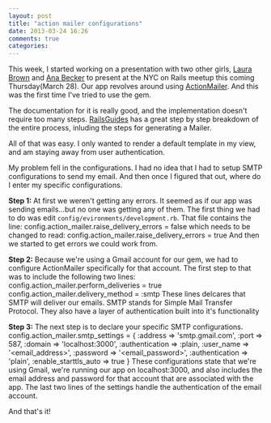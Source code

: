 ```yaml
---
layout: post
title: "action mailer configurations"
date: 2013-03-24 16:26
comments: true
categories: 
---
```


This week, I started working on a presentation with two other girls, <a href="http://1aurabrown.github.com/">Laura Brown</a> and <a href="http://anabecker.tumblr.com/">Ana Becker</a> to present at the NYC on Rails meetup this coming Thursday(March 28). Our app revolves around using <a href ="http://rubygems.org/gems/actionmailer"> ActionMailer</a>. And this was the first time I've tried to use the gem. 

The documentation for it is really good, and the implementation doesn't require too many steps. <a href="http://guides.rubyonrails.org/action_mailer_basics.html">RailsGuides</a> has a great step by step breakdown of the entire process, inluding the steps for generating a Mailer.

All of that was easy. I only wanted to render a default template in my view, and am staying away from user authentication.

My problem fell in the configurations. I had no idea that I had to setup SMTP configurations to send my email. And then once I figured that out, where do I enter my specific configurations.

**Step 1:** 
At first we weren't getting any errors. It seemed as if our app was sending emails...but no one was getting any of them. The first thing we had to do was edit `config/evironments/development.rb`. That file contains the line:
      config.action_mailer.raise_delivery_errors = false
which needs to be changed to read:
      config.action_mailer.raise_delivery_errors = true
And then we started to get errors we could work from.

**Step 2:** 
Because we're using a Gmail account for our gem, we had to configure ActionMailer specifically for that account. The first step to that was to include the following two lines:
    config.action_mailer.perform_deliveries = true
    config.action_mailer.delivery_method = :smtp
These lines delcares that SMTP will deliver our emails. SMTP stands for Simple Mail Transfer Protocol. They also have a layer of authentication built into it's functionality

**Step 3:**
The next step is to declare your specific SMTP configurations.
     config.action_mailer.smtp_settings = {
      :address => 'smtp.gmail.com',
      :port => 587,
      :domain => 'localhost:3000',
      :authentication => :plain,
      :user_name => '<email_address>',
      :password => '<email_password>',
      :authentication => 'plain',
      :enable_starttls_auto => true
    }
These configurations state that we're using Gmail, we're running our app on localhost:3000, and also includes the email address and password for that account that are associated with the app. The last two lines of the settings handle the authentication of the email account. 

And that's it! 




